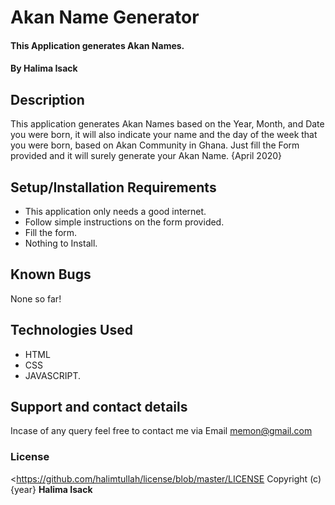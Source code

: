 # Akan Name Generator
#### This Application generates Akan Names. 
#### By **Halima Isack**
## Description 
This application generates Akan Names based on the Year, Month, and Date you were born, it will also indicate your name and the day of the week that you were born, based on Akan Community in Ghana. Just fill the Form provided and it will surely generate your Akan Name.  {April 2020}

## Setup/Installation Requirements
* This application only needs a good internet.
* Follow simple instructions on the form provided.
* Fill the form.
* Nothing to Install.
## Known Bugs
None so far!
## Technologies Used
* HTML
* CSS
* JAVASCRIPT.
## Support and contact details
Incase of any query feel free to contact me via Email memon@gmail.com 

### License 
<https://github.com/halimtullah/license/blob/master/LICENSE
Copyright (c) {year} **Halima Isack**
